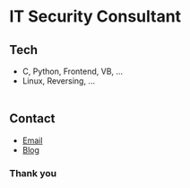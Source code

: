 # **IT Security Consultant**

## **Tech**

- C, Python, Frontend, VB, ...<br>
- Linux, Reversing, ...
  <br>
  <br>

## **Contact**

- [Email](mailto:0xe82de@gmail.com)<br>
- [Blog](https://velog.io/@0xe82de)<br>

### **Thank you**
